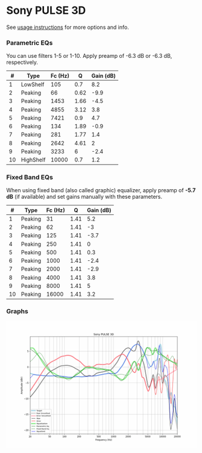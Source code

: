 # Sony PULSE 3D
See [usage instructions](https://github.com/jaakkopasanen/AutoEq#usage) for more options and info.

### Parametric EQs
You can use filters 1-5 or 1-10. Apply preamp of -6.3 dB or -6.3 dB, respectively.

|   # | Type      |   Fc (Hz) |    Q |   Gain (dB) |
|-----|-----------|-----------|------|-------------|
|   1 | LowShelf  |       105 | 0.7  |         8.2 |
|   2 | Peaking   |        66 | 0.62 |        -9.9 |
|   3 | Peaking   |      1453 | 1.66 |        -4.5 |
|   4 | Peaking   |      4855 | 3.12 |         3.8 |
|   5 | Peaking   |      7421 | 0.9  |         4.7 |
|   6 | Peaking   |       134 | 1.89 |        -0.9 |
|   7 | Peaking   |       281 | 1.77 |         1.4 |
|   8 | Peaking   |      2642 | 4.61 |         2   |
|   9 | Peaking   |      3233 | 6    |        -2.4 |
|  10 | HighShelf |     10000 | 0.7  |         1.2 |

### Fixed Band EQs
When using fixed band (also called graphic) equalizer, apply preamp of **-5.7 dB** (if available) and set gains manually with these parameters.

|   # | Type    |   Fc (Hz) |    Q |   Gain (dB) |
|-----|---------|-----------|------|-------------|
|   1 | Peaking |        31 | 1.41 |         5.2 |
|   2 | Peaking |        62 | 1.41 |        -3   |
|   3 | Peaking |       125 | 1.41 |        -3.7 |
|   4 | Peaking |       250 | 1.41 |         0   |
|   5 | Peaking |       500 | 1.41 |         0.3 |
|   6 | Peaking |      1000 | 1.41 |        -2.4 |
|   7 | Peaking |      2000 | 1.41 |        -2.9 |
|   8 | Peaking |      4000 | 1.41 |         3.8 |
|   9 | Peaking |      8000 | 1.41 |         5   |
|  10 | Peaking |     16000 | 1.41 |         3.2 |

### Graphs
![](./Sony%20PULSE%203D.png)
